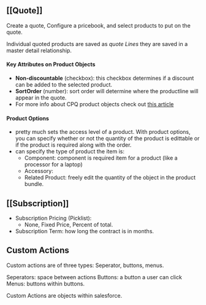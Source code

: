 

## [[Quote]]

Create a quote, Configure a pricebook, and select products to put on the quote. 

Individual quoted products are saved as *quote Lines* they are saved in a master detail relationship. 

#### Key Attributes on Product Objects
- **Non-discountable** (checkbox): this checkbox determines if a discount can be added to the selected product. 
- **SortOrder** (number): sort order will determine where the productline will appear in the quote. 
- For more info about CPQ product objects check out [this article](https://help.salesforce.com/articleView?id=sf.cpq_product_fields.htm&type=5)

#### Product Options
- pretty much sets the access level of a product. With product options, you can specify whether or not the quantity of the product is edittable or if the product is required along with the order. 
- can specify the type of product the item is:
	- Component: component is required item for a product (like a processor for a laptop)
	- Accessory: 
	- Related Product: freely edit the quantity of the object in the product bundle. 
## [[Subscription]]

- Subscription Pricing (Picklist): 
	- None, Fixed Price, Percent of total.
- Subscription Term: how long the contract is in months. 

## Custom Actions
Custom actions are of three types: Seperator, buttons, menus.

Seperators: space between actions
Buttons: a button a user can click
Menus: buttons within buttons. 

Custom Actions are objects within salesforce. 
